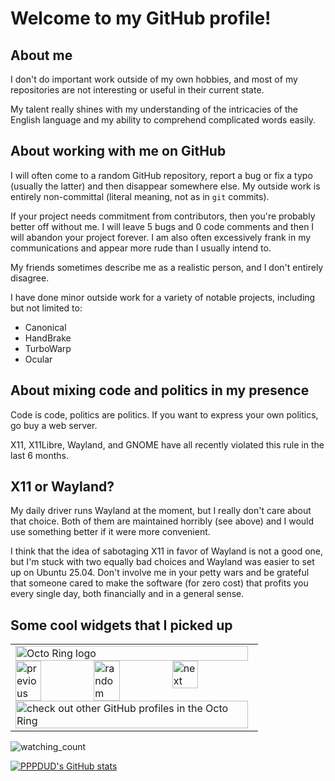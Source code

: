 # Welcome to my GitHub profile!
## About me
I don't do important work outside of my own hobbies, and most of my repositories are not interesting or useful in their current state.

My talent really shines with my understanding of the intricacies of the English language and my ability to comprehend complicated words easily.

## About working with me on GitHub
I will often come to a random GitHub repository, report a bug or fix a typo (usually the latter) and then disappear somewhere else. My outside work is entirely non-committal (literal meaning, not as in `git` commits).

If your project needs commitment from contributors, then you're probably better off without me. I will leave 5 bugs and 0 code comments and then I will abandon your project forever. I am also often excessively frank in my communications and appear more rude than I usually intend to.

My friends sometimes describe me as a realistic person, and I don't entirely disagree.

I have done minor outside work for a variety of notable projects, including but not limited to:
- Canonical
- HandBrake
- TurboWarp
- Ocular

## About mixing code and politics in my presence
Code is code, politics are politics. If you want to express your own politics, go buy a web server.

X11, X11Libre, Wayland, and GNOME have all recently violated this rule in the last 6 months.

## X11 or Wayland?
My daily driver runs Wayland at the moment, but I really don't care about that choice. Both of them are maintained horribly (see above) and I would use something better if it were more convenient.

I think that the idea of sabotaging X11 in favor of Wayland is not a good one, but I'm stuck with two equally bad choices and Wayland was easier to set up on Ubuntu 25.04. Don't involve me in your petty wars and be grateful that someone cared to make the software (for zero cost) that profits you every single day, both financially and in a general sense.

## Some cool widgets that I picked up
<table><tbody><tr><td><a href="https://octo-ring.com/"><img src="https://octo-ring.com/static/img/widget/top.png" width="99%" alt="Octo Ring logo" align="top"></a><br><a href="https://octo-ring.com/p/PPPDUD/prev"><img src="https://octo-ring.com/static/img/widget/prev.png" width="33%" alt="previous" align="top" title="previous profile"></a><a href="https://octo-ring.com/p/PPPDUD/random"><img src="https://octo-ring.com/static/img/widget/random.png" width="33%" alt="random" align="top" title="random profile"></a><a href="https://octo-ring.com/p/PPPDUD/next"><img src="https://octo-ring.com/static/img/widget/next.png" width="33%" alt="next" align="top" title="next profile"></a><br><a href="https://octo-ring.com/"><img src="https://octo-ring.com/static/img/widget/bottom.png" width="99%" alt="check out other GitHub profiles in the Octo Ring" align="top"></a></td></tr></tbody></table>
<img src="https://komarev.com/ghpvc/?username=pppdud&color=brightgreen" alt="watching_count" />

[![PPPDUD's GitHub stats](https://github-readme-stats.vercel.app/api?username=pppdud&show_icons=true&theme=radical&show=reviews,discussions_started,discussions_answered,prs_merged,prs_merged_percentage)](https://github.com/anuraghazra/github-readme-stats)

